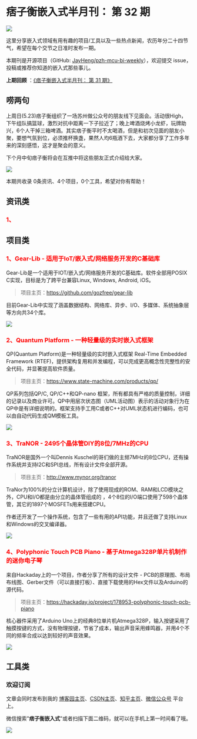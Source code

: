# 痞子衡嵌入式半月刊： 第 32 期

![](http://henjay724.com/image/cnblogs/pzh_mcu_bi_weekly.PNG)

这里分享嵌入式领域有用有趣的项目/工具以及一些热点新闻，农历年分二十四节气，希望在每个交节之日准时发布一期。

本期刊是开源项目（GitHub: [JayHeng/pzh-mcu-bi-weekly](https://github.com/JayHeng/pzh-mcu-bi-weekly)），欢迎提交 issue，投稿或推荐你知道的嵌入式那些事儿。

**上期回顾** ：[《痞子衡嵌入式半月刊： 第 31 期》](https://www.cnblogs.com/henjay724/p/14774980.html)

## 唠两句

上周日(5.23)痞子衡组织了一场苏州做公众号的朋友线下见面会。活动很High，下午组队搞篮球，激烈对抗中距离一下子拉近了；晚上啤酒烧烤小龙虾，玩牌助兴，6个人干掉三箱啤酒。其实痞子衡平时不太喝酒，但是和初次见面的朋友小聚，要想气氛到位，必须推杯换盏，果然人均6瓶酒下去，大家都分享了工作多年来的深刻感悟，这才是聚会的意义。  

下个月中旬痞子衡将会在互推中将这些朋友正式介绍给大家。  

![](http://henjay724.com/image/biweekly20210530/mcu_geek_group2.PNG)

本期共收录 0条资讯、4个项目，0个工具，希望对你有帮助！

## 资讯类

### <font color="red">1、</font>

## 项目类

### <font color="red">1、Gear-Lib - 适用于IoT/嵌入式/网络服务开发的C基础库</font>

Gear-Lib是一个适用于IOT/嵌入式/网络服务开发的C基础库。软件全部用POSIX C实现，目标是为了跨平台兼容Linux, Windows, Android, iOS。  

> 项目主页：https://github.com/gozfree/gear-lib

目前Gear-Lib中实现了涵盖数据结构、网络库、异步、I/O、多媒体、系统抽象层等方向共34个库。  

![](http://henjay724.com/image/biweekly20210530/Gear-Lib.PNG)

### <font color="red">2、Quantum Platform - 一种轻量级的实时嵌入式框架</font>

QP(Quantum Platform)是一种轻量级的实时嵌入式框架 Real-Time Embedded Framework (RTEF)，提供架构复用和并发编程，可以完成更高概念性完整性的安全代码，并显著提高软件质量。  

> 项目主页：https://www.state-machine.com/products/qp/

QP系列包括QP/C, QP/C++和QP-nano 框架，所有都具有严格的质量控制，详细的记录以及商业许可。QP中用层次状态图（UML活动图）表示的活动对象行为在QP中是有详细说明的。框架支持手工用C或者C++对UML状态机进行编码，也可以由自动代码生成QM模板工具。

![](http://henjay724.com/image/biweekly20210530/Quantum-Platform.PNG)

### <font color="red">3、TraNOR - 2495个晶体管DIY的8位/7MHz的CPU</font>

TraNOR是国外一个叫Dennis Kuschel的哥们做的主频7MHz的8位CPU，还有操作系统并支持I2C和SPI总线，所有设计文件全部开源。

> 项目主页：http://www.mynor.org/tranor

TraNor为100%的分立计算机设计，除了使用现成的ROM、RAM和LCD模块之外，CPU和I/O都是由分立的晶体管组成的 ，4个8位的I/O端口使用了598个晶体管，其它的1897个MOSFETs用来搭建CPU。

作者还开发了一个操作系统，包含了一些有用的API功能，并且还做了支持Linux和Windows的交叉编译器。

![](http://henjay724.com/image/biweekly20210530/TraNOR.PNG)

### <font color="red">4、Polyphonic Touch PCB Piano - 基于Atmega328P单片机制作的迷你电子琴</font>

来自Hackaday上的一个项目，作者分享了所有的设计文件 - PCB的原理图、布局布线图、Gerber文件（可以直接打板）、直接下载使用的Hex文件以及Arduino的源代码。  

> 项目主页：https://hackaday.io/project/178953-polyphonic-touch-pcb-piano

核心器件采用了Arduino Uno上的经典8位单片机Atmega328P，输入按键采用了触摸按键的方式，没有物理按键，节省了成本，输出声音采用蜂鸣器，并用4个不同的频率合成以达到较好的声音效果。

![](http://henjay724.com/image/biweekly20210530/Polyphonic-Touch-PCB-Piano.PNG)

## 工具类



### 欢迎订阅

文章会同时发布到我的 [博客园主页](https://www.cnblogs.com/henjay724/)、[CSDN主页](https://blog.csdn.net/henjay724)、[知乎主页](https://www.zhihu.com/people/henjay724)、[微信公众号](http://weixin.sogou.com/weixin?type=1&query=痞子衡嵌入式) 平台上。

微信搜索"__痞子衡嵌入式__"或者扫描下面二维码，就可以在手机上第一时间看了哦。

![](http://henjay724.com/image/github/pzhMcu_qrcode_258x258.jpg)

